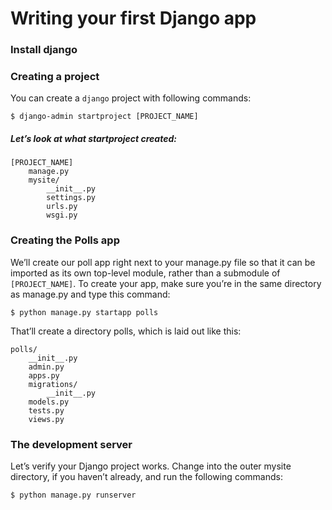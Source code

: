# Writing your first Django app

### Install django

### Creating a project
You can create a `django` project with following commands:
```
$ django-admin startproject [PROJECT_NAME]
```
##### Let’s look at what startproject created:
```
[PROJECT_NAME]
    manage.py
    mysite/
        __init__.py
        settings.py
        urls.py
        wsgi.py
```
### Creating the Polls app
 We’ll create our poll app right next to your manage.py file so that it can be imported as its own top-level module, rather than a submodule of `[PROJECT_NAME]`.
To create your app, make sure you’re in the same directory as manage.py and type this command:
```
$ python manage.py startapp polls
```
That’ll create a directory polls, which is laid out like this:
```
polls/
    __init__.py
    admin.py
    apps.py
    migrations/
        __init__.py
    models.py
    tests.py
    views.py
```
### The development server
Let’s verify your Django project works. Change into the outer mysite directory, if you haven’t already, and run the following commands:
```
$ python manage.py runserver
```
